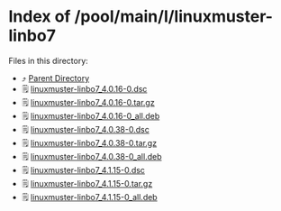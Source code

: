 
# Index of /pool/main/l/linuxmuster-linbo7
Files in this directory:
- ⤴ [Parent Directory](../)
- 🗒 [linuxmuster-linbo7_4.0.16-0.dsc](linuxmuster-linbo7_4.0.16-0.dsc)
- 🗒 [linuxmuster-linbo7_4.0.16-0.tar.gz](linuxmuster-linbo7_4.0.16-0.tar.gz)
- 🗒 [linuxmuster-linbo7_4.0.16-0_all.deb](linuxmuster-linbo7_4.0.16-0_all.deb)
- 🗒 [linuxmuster-linbo7_4.0.38-0.dsc](linuxmuster-linbo7_4.0.38-0.dsc)
- 🗒 [linuxmuster-linbo7_4.0.38-0.tar.gz](linuxmuster-linbo7_4.0.38-0.tar.gz)
- 🗒 [linuxmuster-linbo7_4.0.38-0_all.deb](linuxmuster-linbo7_4.0.38-0_all.deb)
- 🗒 [linuxmuster-linbo7_4.1.15-0.dsc](linuxmuster-linbo7_4.1.15-0.dsc)
- 🗒 [linuxmuster-linbo7_4.1.15-0.tar.gz](linuxmuster-linbo7_4.1.15-0.tar.gz)
- 🗒 [linuxmuster-linbo7_4.1.15-0_all.deb](linuxmuster-linbo7_4.1.15-0_all.deb)
